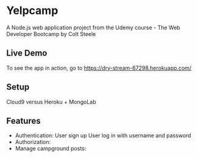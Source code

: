 # Yelpcamp
A Node.js web application project from the Udemy course - The Web Developer Bootcamp by Colt Steele

## Live Demo
To see the app in action, go to https://dry-stream-67298.herokuapp.com/

## Setup
Cloud9 versus Heroku + MongoLab

## Features
* Authentication:
  User sign up
  User log in with username and password
* Authorization:
* Manage campground posts:
